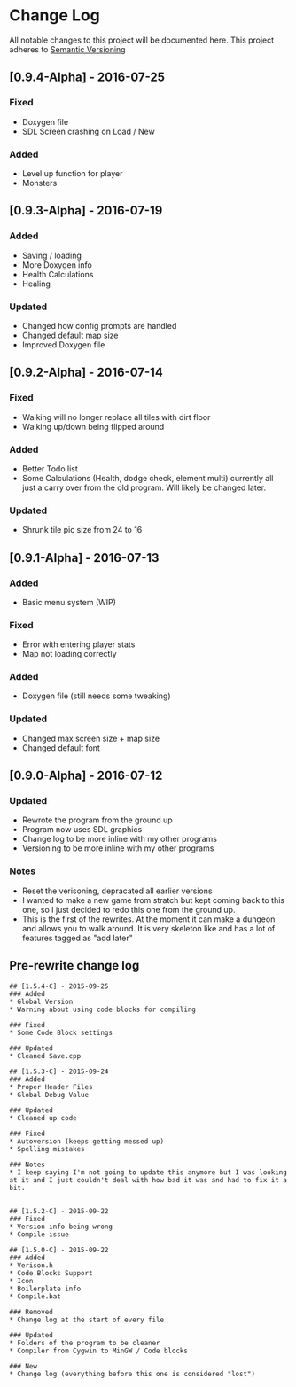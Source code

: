 # Change Log

All notable changes to this project will be documented here.
This project adheres to [Semantic Versioning](http://semver.org/)


## [0.9.4-Alpha] - 2016-07-25
### Fixed
* Doxygen file
* SDL Screen crashing on Load / New 

### Added
* Level up function for player
* Monsters


## [0.9.3-Alpha] - 2016-07-19
### Added
* Saving / loading
* More Doxygen info
* Health Calculations
* Healing

### Updated
* Changed how config prompts are handled
* Changed default map size
* Improved Doxygen file


## [0.9.2-Alpha] - 2016-07-14
### Fixed
* Walking will no longer replace all tiles with dirt floor
* Walking up/down being flipped around

### Added
* Better Todo list
* Some Calculations (Health, dodge check, element multi) currently all just a carry over from the old program. Will likely be changed later.

### Updated
* Shrunk tile pic size from 24 to 16


## [0.9.1-Alpha] - 2016-07-13
### Added
* Basic menu system (WIP)

### Fixed
* Error with entering player stats
* Map not loading correctly

### Added
* Doxygen file (still needs some tweaking)

### Updated
* Changed max screen size + map size
* Changed default font

## [0.9.0-Alpha] - 2016-07-12
### Updated
* Rewrote the program from the ground up
* Program now uses SDL graphics
* Change log to be more inline with my other programs
* Versioning to be more inline with my other programs

### Notes
* Reset the verisoning, depracated all earlier versions
* I wanted to make a new game from stratch but kept coming back to this one, so I just decided to redo this one from the ground up.
* This is the first of the rewrites. At the moment it can make a dungeon and allows you to walk around. It is very skeleton like and has a lot of features tagged as "add later"

## Pre-rewrite change log
```
## [1.5.4-C] - 2015-09-25
### Added
* Global Version
* Warning about using code blocks for compiling

### Fixed
* Some Code Block settings

### Updated
* Cleaned Save.cpp

## [1.5.3-C] - 2015-09-24
### Added
* Proper Header Files
* Global Debug Value

### Updated
* Cleaned up code

### Fixed
* Autoversion (keeps getting messed up)
* Spelling mistakes

### Notes
* I keep saying I'm not going to update this anymore but I was looking at it and I just couldn't deal with how bad it was and had to fix it a bit.


## [1.5.2-C] - 2015-09-22
### Fixed
* Version info being wrong
* Compile issue

## [1.5.0-C] - 2015-09-22
### Added
* Verison.h 
* Code Blocks Support
* Icon
* Boilerplate info
* Compile.bat

### Removed
* Change log at the start of every file

### Updated
* Folders of the program to be cleaner
* Compiler from Cygwin to MinGW / Code blocks

### New
* Change log (everything before this one is considered "lost")
```
